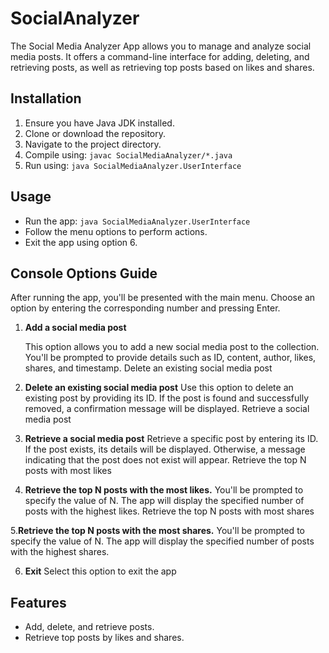 # SocialAnalyzer

The Social Media Analyzer App allows you to manage and analyze social media posts. It offers a command-line interface for adding, deleting, and retrieving posts, as well as retrieving top posts based on likes and shares.

## Installation

1. Ensure you have Java JDK installed.
2. Clone or download the repository.
3. Navigate to the project directory.
4. Compile using: `javac SocialMediaAnalyzer/*.java`
5. Run using: `java SocialMediaAnalyzer.UserInterface`

## Usage

- Run the app: `java SocialMediaAnalyzer.UserInterface`
- Follow the menu options to perform actions.
- Exit the app using option 6.

## Console Options Guide
After running the app, you'll be presented with the main menu. Choose an option by entering the corresponding number and pressing Enter.

1. <b>Add a social media post</b>

    This option allows you to add a new social media post to the collection.
    You'll be prompted to provide details such as ID, content, author, likes, shares, and timestamp.
    Delete an existing social media post

2. <b>Delete an existing social media post</b>
    Use this option to delete an existing post by providing its ID.
    If the post is found and successfully removed, a confirmation message will be displayed.
    Retrieve a social media post

3. <b>Retrieve a social media post</b>
    Retrieve a specific post by entering its ID.
    If the post exists, its details will be displayed. Otherwise, a message indicating that the post does not exist will appear.
    Retrieve the top N posts with most likes

4. <b>Retrieve the top N posts with the most likes.</b>
    You'll be prompted to specify the value of N.
    The app will display the specified number of posts with the highest likes.
    Retrieve the top N posts with most shares

5.<b>Retrieve the top N posts with the most shares.</b>
    You'll be prompted to specify the value of N.
    The app will display the specified number of posts with the highest shares.

6. <b>Exit</b>
    Select this option to exit the app

## Features

- Add, delete, and retrieve posts.
- Retrieve top posts by likes and shares.
